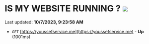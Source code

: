 # IS MY WEBSITE RUNNING ? [![](https://img.shields.io/static/v1?label=Sponsor&message=%E2%9D%A4&logo=GitHub&color=%23fe8e86)](https://github.com/sponsors/<username>)

Last updated: **10/7/2023, 9:23:58 AM**

- `GET` [https://youssefservice.me](https://youssefservice.me) - **Up** (1001ms)
